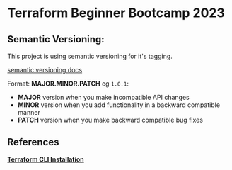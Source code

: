 # Terraform Beginner Bootcamp 2023

## Semantic Versioning:
This project is using semantic versioning for it's tagging.

[semantic versioning docs](https://semver.org/)

Format:
 **MAJOR.MINOR.PATCH** eg `1.0.1`:

- **MAJOR** version when you make incompatible API changes
- **MINOR** version when you add functionality in a backward compatible manner
- **PATCH** version when you make backward compatible bug fixes

## References
**[Terraform CLI Installation](https://developer.hashicorp.com/terraform/tutorials/aws-get-started/install-cli)**
